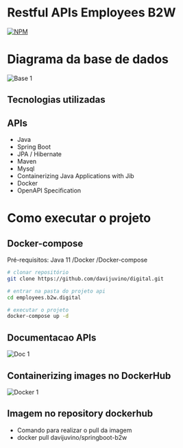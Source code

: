 # Restful APIs Employees B2W
[![NPM](https://img.shields.io/npm/l/react)](https://github.com/devsuperior/sds1-wmazoni/blob/master/LICENSE) 

# Diagrama da base de dados
![Base 1](https://github.com/davijuvino/digital/blob/main/assets/diagrama_base.png)

## Tecnologias utilizadas
## APIs
- Java
- Spring Boot
- JPA / Hibernate
- Maven
- Mysql
- Containerizing Java Applications with Jib
- Docker
- OpenAPI Specification

# Como executar o projeto

## Docker-compose
Pré-requisitos: Java 11 /Docker /Docker-compose

```bash
# clonar repositório
git clone https://github.com/davijuvino/digital.git

# entrar na pasta do projeto api
cd employees.b2w.digital

# executar o projeto
docker-compose up -d
```

## Documentacao APIs
![Doc 1](https://github.com/davijuvino/digital/blob/main/assets/OpenApi.png)

## Containerizing images no DockerHub
![Docker 1](https://github.com/davijuvino/digital/blob/main/assets/dockerhub.png)
## Imagem no repository dockerhub
- Comando para realizar o pull da imagem
- docker pull davijuvino/springboot-b2w




